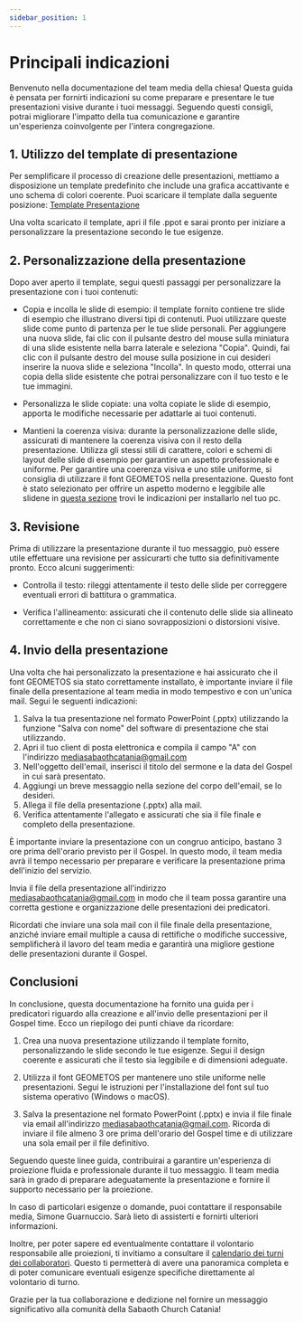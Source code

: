 ```yaml
---
sidebar_position: 1
---
```

# Principali indicazioni

Benvenuto nella documentazione del team media della chiesa! Questa guida è pensata per fornirti indicazioni su come preparare e presentare le tue presentazioni visive durante i tuoi messaggi. Seguendo questi consigli, potrai migliorare l'impatto della tua comunicazione e garantire un'esperienza coinvolgente per l'intera congregazione. 

## 1. Utilizzo del template di presentazione

Per semplificare il processo di creazione delle presentazioni, mettiamo a disposizione un template predefinito che include una grafica accattivante e uno schema di colori coerente. Puoi scaricare il template dalla seguente posizione: [Template Presentazione](https://drive.google.com/file/d/1coMLmMIi9t6RotR_2Krzldk51dyDDHzn/view?usp=share_link)

Una volta scaricato il template, apri il file .ppot e sarai pronto per iniziare a personalizzare la presentazione secondo le tue esigenze.

## 2. Personalizzazione della presentazione

Dopo aver aperto il template, segui questi passaggi per personalizzare la presentazione con i tuoi contenuti:

- Copia e incolla le slide di esempio: il template fornito contiene tre slide di esempio che illustrano diversi tipi di contenuti. Puoi utilizzare queste slide come punto di partenza per le tue slide personali. Per aggiungere una nuova slide, fai clic con il pulsante destro del mouse sulla miniatura di una slide esistente nella barra laterale e seleziona "Copia". Quindi, fai clic con il pulsante destro del mouse sulla posizione in cui desideri inserire la nuova slide e seleziona "Incolla". In questo modo, otterrai una copia della slide esistente che potrai personalizzare con il tuo testo e le tue immagini.

- Personalizza le slide copiate: una volta copiate le slide di esempio, apporta le modifiche necessarie per adattarle ai tuoi contenuti. 

- Mantieni la coerenza visiva: durante la personalizzazione delle slide, assicurati di mantenere la coerenza visiva con il resto della presentazione. Utilizza gli stessi stili di carattere, colori e schemi di layout delle slide di esempio per garantire un aspetto professionale e uniforme.
Per garantire una coerenza visiva e uno stile uniforme, si consiglia di utilizzare il font GEOMETOS nella presentazione. Questo font è stato selezionato per offrire un aspetto moderno e leggibile alle slidene in [questa sezione](./Guida%20Installazione%20Geometos) trovi le indicazioni per installarlo nel tuo pc.

## 3. Revisione 

Prima di utilizzare la presentazione durante il tuo messaggio, può essere utile effettuare una revisione per assicurarti che tutto sia definitivamente pronto. Ecco alcuni suggerimenti:

- Controlla il testo: rileggi attentamente il testo delle slide per correggere eventuali errori di battitura o grammatica.

- Verifica l'allineamento: assicurati che il contenuto delle slide sia allineato correttamente e che non ci siano sovrapposizioni o distorsioni visive.

## 4. Invio della presentazione

Una volta che hai personalizzato la presentazione e hai assicurato che il font GEOMETOS sia stato correttamente installato, è importante inviare il file finale della presentazione al team media in modo tempestivo e con un'unica mail. Segui le seguenti indicazioni:

1. Salva la tua presentazione nel formato PowerPoint (.pptx) utilizzando la funzione "Salva con nome" del software di presentazione che stai utilizzando.
2. Apri il tuo client di posta elettronica e compila il campo "A" con l'indirizzo mediasabaothcatania@gmail.com
3. Nell'oggetto dell'email, inserisci il titolo del sermone e la data del Gospel in cui sarà presentato.
4. Aggiungi un breve messaggio nella sezione del corpo dell'email, se lo desideri.
5. Allega il file della presentazione (.pptx) alla mail.
6. Verifica attentamente l'allegato e assicurati che sia il file finale e completo della presentazione.

È importante inviare la presentazione con un congruo anticipo, bastano 3 ore prima dell'orario previsto per il Gospel. In questo modo, il team media avrà il tempo necessario per preparare e verificare la presentazione prima dell'inizio del servizio.

Invia il file della presentazione all'indirizzo mediasabaothcatania@gmail.com in modo che il team possa garantire una corretta gestione e organizzazione delle presentazioni dei predicatori.

Ricordati che inviare una sola mail con il file finale della presentazione, anziché inviare email multiple a causa di rettifiche o modifiche successive, semplificherà il lavoro del team media e garantirà una migliore gestione delle presentazioni durante il Gospel.

## Conclusioni

In conclusione, questa documentazione ha fornito una guida per i predicatori riguardo alla creazione e all'invio delle presentazioni per il Gospel time. Ecco un riepilogo dei punti chiave da ricordare:

1. Crea una nuova presentazione utilizzando il template fornito, personalizzando le slide secondo le tue esigenze. Segui il design coerente e assicurati che il testo sia leggibile e di dimensioni adeguate.

2. Utilizza il font GEOMETOS per mantenere uno stile uniforme nelle presentazioni. Segui le istruzioni per l'installazione del font sul tuo sistema operativo (Windows o macOS).

3. Salva la presentazione nel formato PowerPoint (.pptx) e invia il file finale via email all'indirizzo mediasabaothcatania@gmail.com. Ricorda di inviare il file almeno 3 ore prima dell'orario del Gospel time e di utilizzare una sola email per il file definitivo.

Seguendo queste linee guida, contribuirai a garantire un'esperienza di proiezione fluida e professionale durante il tuo messaggio. Il team media sarà in grado di preparare adeguatamente la presentazione e fornire il supporto necessario per la proiezione.

In caso di particolari esigenze o domande, puoi contattare il responsabile media, Simone Guarnuccio. Sarà lieto di assisterti e fornirti ulteriori informazioni.

Inoltre, per poter sapere ed eventualmente contattare il volontario responsabile alle proiezioni, ti invitiamo a consultare il [calendario dei turni dei collaboratori](../Team%20Media/Calendario%20Turni.mdx). Questo ti permetterà di avere una panoramica completa e di poter comunicare eventuali esigenze specifiche direttamente al volontario di turno.

Grazie per la tua collaborazione e dedizione nel fornire un messaggio significativo alla comunità della Sabaoth Church Catania!